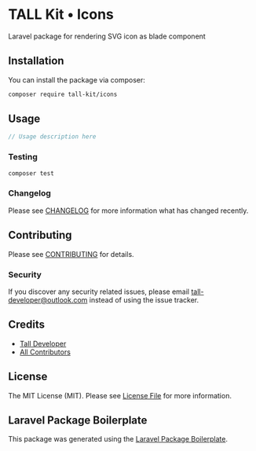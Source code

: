 # TALL Kit • Icons

Laravel package for rendering SVG icon as blade component

## Installation

You can install the package via composer:

```bash
composer require tall-kit/icons
```

## Usage

``` php
// Usage description here
```

### Testing

``` bash
composer test
```

### Changelog

Please see [CHANGELOG](CHANGELOG.md) for more information what has changed recently.

## Contributing

Please see [CONTRIBUTING](CONTRIBUTING.md) for details.

### Security

If you discover any security related issues, please email tall-developer@outlook.com instead of using the issue tracker.

## Credits

- [Tall Developer](https://github.com/tall-kit)
- [All Contributors](../../contributors)

## License

The MIT License (MIT). Please see [License File](LICENSE.md) for more information.

## Laravel Package Boilerplate

This package was generated using the [Laravel Package Boilerplate](https://laravelpackageboilerplate.com).